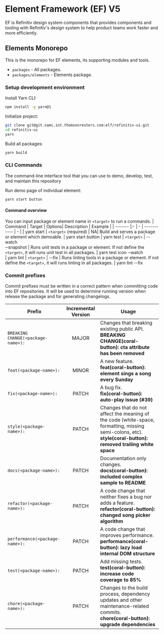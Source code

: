 # Element Framework (EF) V5

EF is Refinitiv design system components that provides components and tooling with Refinitiv's design system to help product teams work faster and more efficiently.

## Elements Monorepo

This is the monorepo for EF elements, its supporting modules and tools.

* `packages` - All packages.
* `packages/elements` - Elements package.

### Setup development environment

Install Yarn CLI:

```bash
npm install -g yarn@1
```

Initialize project:

```bash
git clone git@git.sami.int.thomsonreuters.com:elf/refinitiv-ui.git
cd refinitiv-ui
yarn
```

Build all packages:

```bash
yarn build
```

### CLI Commands

The command-line interface tool that you can use to demo, develop, test, and maintain this repository

Run demo page of individual element:

```bash
yarn start button
```

#### Command overview
You can input package or element name in `<target>` to run a commands.
| Command | Target | Options| Description | Example |
| ------- |:- | - | ----------- | - |
| yarn start | `<target>`&#160;(required) | NA| Build and serves a package or element which demoable. | yarn start button
| yarn test  | `<target>` | --watch <br/> &#x2011;&#x2011;snapshot  | Runs unit tests in a package or element. If not define the `<target>`, it will runs unit test in all packages. | yarn&#160;test&#160;icon&#160;&#x2011;&#x2011;watch      
| yarn lint  | `<target>` | --fix | Runs linting tools in a package or element. If not define the `<target>`, it will runs linting in all packages. | yarn lint --fix


### Commit prefixes

Commit prefixes must be written in a correct pattern when committing code into EF repositories. It will be used to determine running version when release the package and for generating changelogs.

| Prefix | Incremental Version | Usage |
|---|:---:|---|
| `BREAKING CHANGE(<package-name>):` | MAJOR | Changes that breaking existing public API.<br/>**BREAKING CHANGE(coral-button): cta attribute has been removed** |
| `feat(<package-name>):` | MINOR | A new feature.<br/>**feat(coral-button): element sings a song every Sunday** |
| `fix(<package-name>):` | PATCH | A bug fix.<br/>**fix(coral-button): auto-play issue (#39)**|
| `style(<package-name>):` | PATCH | Changes that do not affect the meaning of the code (white-space, formatting, missing semi-colons, etc).<br/>**style(coral-button): removed trailing white space** |
| `docs(<package-name>):` | PATCH | Documentation only changes.<br/>**docs(coral-button): included complex sample to README** |
| `refactor(<package-name>):` | PATCH | A code change that neither fixes a bug nor adds a feature.<br/>**refactor(coral-button): changed song picker algorithm** |
| `performance(<package-name>):` | PATCH | A code change that improves performance.<br/>**performance(coral-button): lazy load internal DOM structure** |
| `test(<package-name>):` | PATCH | Add missing tests.<br/>**test(coral-button): increase code coverage to 85%** |
| `chore(<package-name>):` | PATCH | Changes to the build process, dependency updates and other maintenance-related commits.<br/>**chore(coral-button): upgrade dependencies** |
